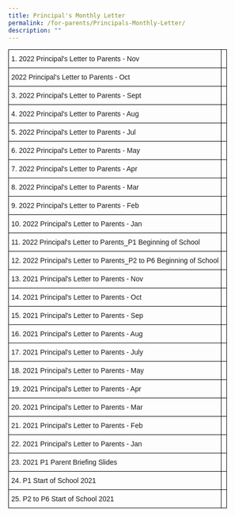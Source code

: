 ```yaml
---
title: Principal's Monthly Letter
permalink: /for-parents/Principals-Monthly-Letter/
description: ""
---
```

<style type="text/css">
.tg  {border-collapse:collapse;border-spacing:0;}
.tg td{border-color:black;border-style:solid;border-width:1px;font-family:Arial, sans-serif;font-size:14px;
  overflow:hidden;padding:10px 5px;word-break:normal;}
.tg th{border-color:black;border-style:solid;border-width:1px;font-family:Arial, sans-serif;font-size:14px;
  font-weight:normal;overflow:hidden;padding:10px 5px;word-break:normal;}
.tg .tg-0lax{text-align:left;vertical-align:top}
</style>
<table class="tg">
<thead>
  <tr> 
    <th class="tg-0lax">1. 2022 Principal's Letter to Parents - Nov</th>
    <th class="tg-0lax"></th>
  </tr>
</thead>
<tbody>
  <tr>
    <td class="tg-0lax">2022 Principal's Letter to Parents - Oct</td>
    <td class="tg-0lax"></td>
  </tr>
  <tr>
    <td class="tg-0lax">3. 2022 Principal's Letter to Parents - Sept</td>
    <td class="tg-0lax"></td>
  </tr>
  <tr>
    <td class="tg-0lax">4. 2022 Principal's Letter to Parents - Aug</td>
    <td class="tg-0lax"></td>
  </tr>
  <tr>
    <td class="tg-0lax">5. 2022 Principal's Letter to Parents - Jul</td>
    <td class="tg-0lax"></td>
  </tr>
  <tr>
    <td class="tg-0lax">6. 2022 Principal's Letter to Parents - May</td>
    <td class="tg-0lax"></td>
  </tr>
  <tr>
    <td class="tg-0lax">7. 2022 Principal's Letter to Parents - Apr</td>
    <td class="tg-0lax"></td>
  </tr>
  <tr>
    <td class="tg-0lax">8. 2022 Principal's Letter to Parents - Mar</td>
    <td class="tg-0lax"></td>
  </tr>
  <tr>
    <td class="tg-0lax">9. 2022 Principal's Letter to Parents - Feb</td>
    <td class="tg-0lax"></td>
  </tr>
  <tr>
    <td class="tg-0lax">10. 2022 Principal's Letter to Parents - Jan</td>
    <td class="tg-0lax"></td>
  </tr>
  <tr>
    <td class="tg-0lax">11. 2022 Principal's Letter to Parents_P1 Beginning of School</td>
    <td class="tg-0lax"></td>
  </tr>
  <tr>
    <td class="tg-0lax">12. 2022 Principal's Letter to Parents_P2 to P6 Beginning of School</td>
    <td class="tg-0lax"></td>
  </tr>
  <tr>
    <td class="tg-0lax">13. 2021 Principal's Letter to Parents - Nov</td>
    <td class="tg-0lax"></td>
  </tr>
  <tr>
    <td class="tg-0lax">14. 2021 Principal's Letter to Parents - Oct</td>
    <td class="tg-0lax"></td>
  </tr>
  <tr>
    <td class="tg-0lax">15. 2021 Principal's Letter to Parents - Sep</td>
    <td class="tg-0lax"></td>
  </tr>
  <tr>
    <td class="tg-0lax">16. 2021 Principal's Letter to Parents - Aug</td>
    <td class="tg-0lax"></td>
  </tr>
  <tr>
    <td class="tg-0lax">17. 2021 Principal's Letter to Parents - July</td>
    <td class="tg-0lax"></td>
  </tr>
  <tr>
    <td class="tg-0lax">18. 2021 Principal's Letter to Parents - May</td>
    <td class="tg-0lax"></td>
  </tr>
  <tr>
    <td class="tg-0lax">19. 2021 Principal's Letter to Parents - Apr</td>
    <td class="tg-0lax"></td>
  </tr>
  <tr>
    <td class="tg-0lax">20. 2021 Principal's Letter to Parents - Mar</td>
    <td class="tg-0lax"></td>
  </tr>
  <tr>
    <td class="tg-0lax">21. 2021 Principal's Letter to Parents - Feb</td>
    <td class="tg-0lax"></td>
  </tr>
  <tr>
    <td class="tg-0lax">22. 2021 Principal's Letter to Parents - Jan</td>
    <td class="tg-0lax"></td>
  </tr>
  <tr>
    <td class="tg-0lax">23. 2021 P1 Parent Briefing Slides</td>
    <td class="tg-0lax"></td>
  </tr>
  <tr>
    <td class="tg-0lax">24. P1 Start of School 2021</td>
    <td class="tg-0lax"></td>
  </tr>
  <tr>
    <td class="tg-0lax">25. P2 to P6 Start of School 2021</td>
    <td class="tg-0lax"></td>
  </tr>
</tbody>
</table>